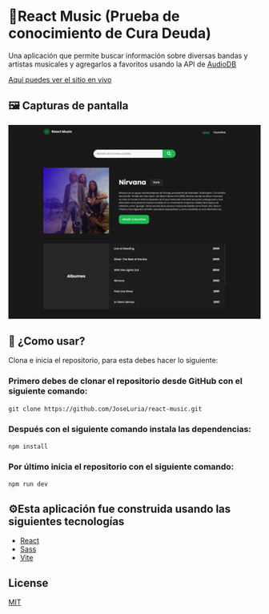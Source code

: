 # 🤖React Music (Prueba de conocimiento de Cura Deuda)

Una aplicación que permite buscar información sobre diversas bandas y artistas musicales y agregarlos a favoritos usando la API de [AudioDB](https://www.theaudiodb.com/api_guide.php)

[Aquí puedes ver el sitio en vivo](https://sensational-sprinkles-de98e3.netlify.app/)

## 🖼️ Capturas de pantalla

![Screenshot](./src/assets/page-screenshot.png)

## 🚀 ¿Como usar?

Clona e inicia el repositorio, para esta debes hacer lo siguiente:

### Primero debes de clonar el repositorio desde GitHub con el siguiente comando:

```shell
git clone https://github.com/JoseLuria/react-music.git
```

### Después con el siguiente comando instala las dependencias:

```shell
npm install
```

### Por último inicia el repositorio con el siguiente comando:

```shell
npm run dev
```

## ⚙️️Esta aplicación fue construida usando las siguientes tecnologías

- [React](https://reactjs.org/)
- [Sass](https://sass-lang.com/)
- [Vite](https://vitejs.dev/)

## License

[MIT](https://opensource.org/licenses/MIT)
